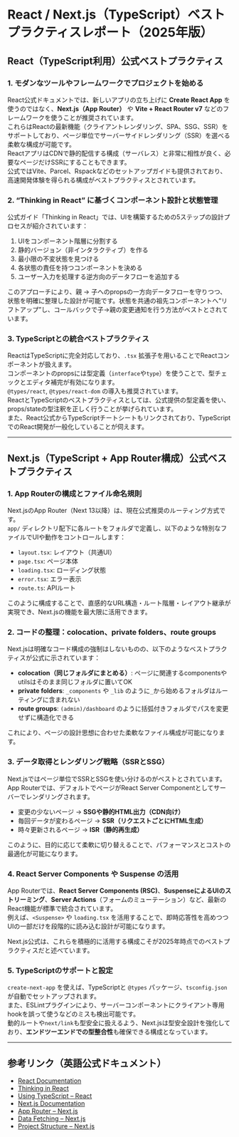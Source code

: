 
# React / Next.js（TypeScript）ベストプラクティスレポート（2025年版）

## React（TypeScript利用）公式ベストプラクティス

### 1. モダンなツールやフレームワークでプロジェクトを始める

React公式ドキュメントでは、新しいアプリの立ち上げに **Create React App** を使うのではなく、**Next.js（App Router）** や **Vite + React Router v7** などのフレームワークを使うことが推奨されています。  
これらはReactの最新機能（クライアントレンダリング、SPA、SSG、SSR）をサポートしており、ページ単位でサーバーサイドレンダリング（SSR）を選べる柔軟な構成が可能です。  
ReactアプリはCDNで静的配信する構成（サーバレス）と非常に相性が良く、必要なページだけSSRにすることもできます。  
公式ではVite、Parcel、Rspackなどのセットアップガイドも提供されており、高速開発体験を得られる構成がベストプラクティスとされています。

### 2. “Thinking in React” に基づくコンポーネント設計と状態管理

公式ガイド「Thinking in React」では、UIを構築するための5ステップの設計プロセスが紹介されています：

1. UIをコンポーネント階層に分割する  
2. 静的バージョン（非インタラクティブ）を作る  
3. 最小限の不変状態を見つける  
4. 各状態の責任を持つコンポーネントを決める  
5. ユーザー入力を処理する逆方向のデータフローを追加する  

このアプローチにより、親 → 子へのpropsの一方向データフローを守りつつ、状態を明確に整理した設計が可能です。状態を共通の祖先コンポーネントへ“リフトアップ”し、コールバックで子→親の変更通知を行う方法がベストとされています。

### 3. TypeScriptとの統合ベストプラクティス

ReactはTypeScriptに完全対応しており、`.tsx` 拡張子を用いることでReactコンポーネントが扱えます。  
コンポーネントのpropsには型定義（`interface`や`type`）を使うことで、型チェックとエディタ補完が有効になります。  
`@types/react`, `@types/react-dom` の導入も推奨されています。  
ReactとTypeScriptのベストプラクティスとしては、公式提供の型定義を使い、props/stateの型注釈を正しく行うことが挙げられています。  
また、React公式からTypeScriptチートシートもリンクされており、TypeScriptでのReact開発が一般化していることが伺えます。

---

## Next.js（TypeScript + App Router構成）公式ベストプラクティス

### 1. App Routerの構成とファイル命名規則

Next.jsのApp Router（Next 13以降）は、現在公式推奨のルーティング方式です。  
`app/` ディレクトリ配下に各ルートをフォルダで定義し、以下のような特別なファイルでUIや動作をコントロールします：

- `layout.tsx`: レイアウト（共通UI）  
- `page.tsx`: ページ本体  
- `loading.tsx`: ローディング状態  
- `error.tsx`: エラー表示  
- `route.ts`: APIルート  

このように構成することで、直感的なURL構造・ルート階層・レイアウト継承が実現でき、Next.jsの機能を最大限に活用できます。

### 2. コードの整理：colocation、private folders、route groups

Next.jsは明確なコード構成の強制はしないものの、以下のようなベストプラクティスが公式に示されています：

- **colocation（同じフォルダにまとめる）**: ページに関連するcomponentsやutilsはそのまま同じフォルダに置いてOK  
- **private folders**: `_components` や `_lib` のように`_`から始めるフォルダはルーティングに含まれない  
- **route groups**: `(admin)/dashboard` のように括弧付きフォルダでパスを変更せずに構造化できる  

これにより、ページの設計思想に合わせた柔軟なファイル構成が可能になります。

### 3. データ取得とレンダリング戦略（SSRとSSG）

Next.jsではページ単位でSSRとSSGを使い分けるのがベストとされています。  
App Routerでは、デフォルトでページがReact Server Componentとしてサーバーでレンダリングされます。  
- 変更の少ないページ → **SSGや静的HTML出力（CDN向け）**  
- 毎回データが変わるページ → **SSR（リクエストごとにHTML生成）**  
- 時々更新されるページ → **ISR（静的再生成）**  

このように、目的に応じて柔軟に切り替えることで、パフォーマンスとコストの最適化が可能になります。

### 4. React Server Components や Suspense の活用

App Routerでは、**React Server Components (RSC)**、**SuspenseによるUIのストリーミング**、**Server Actions**（フォームのミューテーション）など、最新のReact機能が標準で統合されています。  
例えば、`<Suspense>` や `loading.tsx` を活用することで、即時応答性を高めつつUIの一部だけを段階的に読み込む設計が可能になります。

Next.js公式は、これらを積極的に活用する構成こそが2025年時点でのベストプラクティスだと述べています。

### 5. TypeScriptのサポートと設定

`create-next-app` を使えば、TypeScriptと `@types` パッケージ、`tsconfig.json` が自動でセットアップされます。  
また、ESLintプラグインにより、サーバーコンポーネントにクライアント専用hookを誤って使うなどのミスも検出可能です。  
動的ルートや`next/link`も型安全に扱えるよう、Next.jsは型安全設計を強化しており、**エンドツーエンドでの型整合性**も確保できる構成となっています。

---

## 参考リンク（英語公式ドキュメント）

- [React Documentation](https://react.dev/learn)
- [Thinking in React](https://react.dev/learn/thinking-in-react)
- [Using TypeScript – React](https://react.dev/learn/typescript)
- [Next.js Documentation](https://nextjs.org/docs)
- [App Router – Next.js](https://nextjs.org/docs/app)
- [Data Fetching – Next.js](https://nextjs.org/docs/app/building-your-application/data-fetching)
- [Project Structure – Next.js](https://nextjs.org/docs/app/building-your-application/routing/defining-routes)

